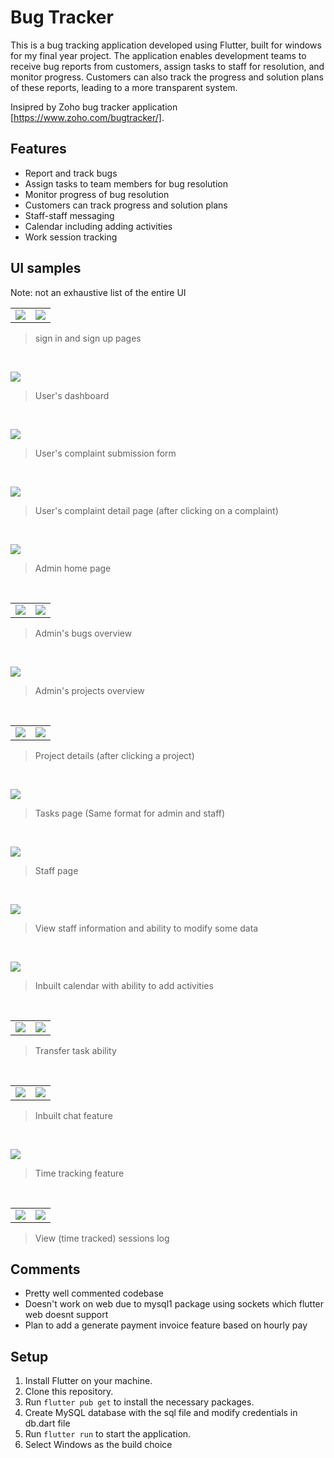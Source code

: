 # Bug Tracker
This is a bug tracking application developed using Flutter, built for windows for my final year project. The application enables development teams to receive bug reports from customers, assign tasks to staff for resolution, and monitor progress. Customers can also track the progress and solution plans of these reports, leading to a more transparent system.

Insipred by Zoho bug tracker application [https://www.zoho.com/bugtracker/].

## Features
- Report and track bugs
- Assign tasks to team members for bug resolution
- Monitor progress of bug resolution
- Customers can track progress and solution plans
- Staff-staff messaging
- Calendar including adding activities
- Work session tracking

## UI samples
Note: not an exhaustive list of the entire UI

|                          |                          |
|--------------------------|--------------------------|
![](./readme-files/signInPage.png)  |  ![](./readme-files/signUpPage.png)
> sign in  and sign up pages

<br>

![](./readme-files/userDashboard.png)
> User's dashboard

<br>

![](./readme-files/userSubmitComplaintForm.png)
> User's complaint submission form

<br>

![](./readme-files/complaintDetail.png)
> User's complaint detail page (after clicking on a complaint)

<br>

![](./readme-files/adminHomePage.png)
> Admin home page

<br>

|                          |                          |
|--------------------------|--------------------------|
![](./readme-files/adminBugOverview1.png)  |  ![](./readme-files/adminBugOverview2.png)
> Admin's bugs overview

<br>

![](./readme-files/adminProjectsOverview.png)
> Admin's projects overview

<br>

|                          |                          |
|--------------------------|--------------------------|
![](./readme-files/projectDetail1.png)  |  ![](./readme-files/projectDetail2.png)
> Project details (after clicking a project)

<br>

![](./readme-files/adminOrStaffTaskPage.png)
> Tasks page (Same format for admin and staff)

<br>

![](./readme-files/staffPage.png)
> Staff page

<br>

![](./readme-files/staffDetailUpdate.png)
> View staff information and ability to modify some data

<br>

![](./readme-files/calenda.png)
> Inbuilt calendar with ability to add activities

<br>

|                          |                          |
|--------------------------|--------------------------|
![](./readme-files/trasnfertask1.png)  |  ![](./readme-files/transferTask2.png) 
> Transfer task ability

<br>

|                          |                          |
|--------------------------|--------------------------|
![](./readme-files/discussions.png)  |  ![](./readme-files/messages.png) 
> Inbuilt chat feature

<br>

![](./readme-files/time%20tracking.png)
> Time tracking feature

<br>

|                          |                          |
|--------------------------|--------------------------|
![](./readme-files/sessionLog1.png) |  ![](./readme-files/sessionLog2.png) 
> View (time tracked) sessions log

## Comments
- Pretty well commented codebase
- Doesn't work on web due to mysql1 package using sockets which flutter web doesnt support
- Plan to add a generate payment invoice feature based on hourly pay

## Setup
1. Install Flutter on your machine.
2. Clone this repository.
3. Run `flutter pub get` to install the necessary packages.
4. Create MySQL database with the sql file and modify credentials in db.dart file
5. Run `flutter run` to start the application.
6. Select Windows as the build choice
